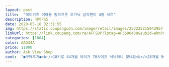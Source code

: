 ```yaml
---
layout: post 
title:  "메이키즈 여아용 핑크프룻 오가닉 삼각팬티 4종 세트" 
description: 메이키즈  ..
date: 2020-05-18 02:31:55 
img: https://static.coupangcdn.com/image/retail/images/253225215042957-89cc8989-a213-476d-888e-61422a280ecf.jpg 
linkUrl: https://link.coupang.com/re/AFFSDP?lptag=AF3600438&subid=ahnPublicAsk&pageKey=1217299002&itemId=2207254329&vendorItemId=70205080354&traceid=V0-113-ef5fc89ebee4bd85 
categories: [1004] 
color: AAD34A 
price: 11900 
author: Ask View Shop 
cont:  "●구매후기●<br/>18키로 44개월 아이가 70사이즈 낙낙하니 맞네요<br/>28개월 90센치 12.<br/>4킬로 여안데 다들 사이즈적게나왔다고 해서 60 아니고 65샀는데 완전 딱맞네요ㅎㅎ<br/>기저귀떼고 바로 구입한거라 저렴한가격에 세탁자주할 수 있어 만족합니다.<br/><br/>기존 65팬티 고무줄때문에 배에 뭔가 라인이 생기는것 같아서<br/>낙낙한 사이즈로 주문해봤는데 무난시원편안하게 잘맞아요<br/>다만 배꼽에 리본이 없어 아쉽습니다 아이가 리본으로 앞을 구분하는 편이라서요 팬티는 아주 귀엽습니다<br/>사진과 같고 상당히 사랑스럽고 이쁩니다<br/>이제 5살 된 애한테도 괜찮네요<br/>재질도 좋은것 같고 애기가 무늬도 좋아하는편<br/>천 두께는 적당하고, 재질도 괜찮아요.<br/> 오가닉 무형광이고 중국oem아니라 구입했어요.<br/><br/>표기는 78세라지만<br/>허리 밴드에 이중으로 박음질 들어간 것만으로 아주 귀여운 핏의팬티가 되었네요<br/>" 
---
```

